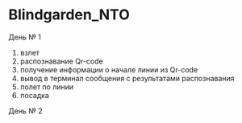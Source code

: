 # Blindgarden_NTO

День № 1

1) взлет 
2) распознавание Qr-code 
3) получение информации о начале линии из Qr-code
4) вывод в терминал сообщения с результатами распознавания
5) полет по линии
6) посадка 


День № 2

